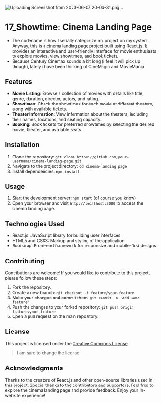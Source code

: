 ![Uploading Screenshot from 2023-06-07 20-04-31.png…]()
# 17_Showtime: Cinema Landing Page

- The codename is how I serially categorize my project on my system. Anyway, this is a cinema landing page project built using React.js. It provides an interactive and user-friendly interface for movie enthusiasts to explore movies, view showtimes, and book tickets. 
- Because Century Cinemax sounds a bit long (i feel it will pick up though), lately i have been thinking of CineMagic and MovieMania 

## Features

- **Movie Listing**: Browse a collection of movies with details like title, genre, duration, director, actors, and rating.
- **Showtimes**: Check the showtimes for each movie at different theaters, along with available tickets.
- **Theater Information**: View information about the theaters, including their names, locations, and seating capacity.
- **Booking**: Book tickets for preferred showtimes by selecting the desired movie, theater, and available seats.

## Installation

1. Clone the repository: `git clone https://github.com/your-username/cinema-landing-page.git`
2. Navigate to the project directory: `cd cinema-landing-page`
3. Install dependencies: `npm install`

## Usage

1. Start the development server: `npm start` (of course you know)
2. Open your browser and visit `http://localhost:3000` to access the cinema landing page.

## Technologies Used

- React.js: JavaScript library for building user interfaces
- HTML5 and CSS3: Markup and styling of the application
- Bootstrap: Front-end framework for responsive and mobile-first designs

## Contributing

Contributions are welcome! If you would like to contribute to this project, please follow these steps:

1. Fork the repository.
2. Create a new branch: `git checkout -b feature/your-feature`
3. Make your changes and commit them: `git commit -m 'Add some feature'`
4. Push the changes to your forked repository: `git push origin feature/your-feature`
5. Open a pull request on the main repository.

## License

This project is licensed under the [Creative Commons License](LICENSE).
>I am sure to change the license

## Acknowledgments

Thanks to the creators of React.js and other open-source libraries used in this project. Special thanks to the contributors and supporters.
Feel free to explore the cinema landing page and provide feedback. Enjoy your in-website experience!


